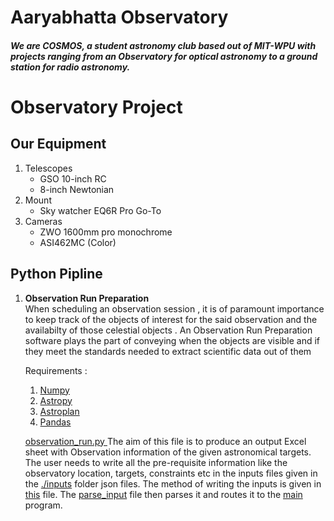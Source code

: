 # Aaryabhatta Observatory

##### We are COSMOS, a student astronomy club based out of MIT-WPU with projects ranging from an Observatory for optical astronomy to a ground station for radio astronomy.


# Observatory Project
## Our Equipment
1) Telescopes
	- GSO 10-inch RC
	- 8-inch Newtonian 
2) Mount
	- Sky watcher EQ6R Pro Go-To
3) Cameras
	- ZWO 1600mm pro monochrome
	- ASI462MC (Color)

## Python Pipline
1) **Observation Run Preparation** <br/>
	When scheduling an observation session , it is of paramount importance to keep track of the objects of interest for the said observation and the availabilty of those celestial objects . An Observation Run Preparation software plays the part of conveying when the objects are visible and if they meet the standards needed to extract scientific data out of them


	Requirements :
	1) [Numpy](https://numpy.org/)
	2) [Astropy](https://docs.astropy.org/en/stable/index.html)
	3) [Astroplan](https://astroplan.readthedocs.io/en/latest/)
	4) [Pandas](https://pandas.pydata.org/)

	[observation_run.py ](https://github.com/COSMOS-MITWPU/Observatory-Documentation/blob/main/observation_run/Observation_run.py)
		The aim of this file is to produce an output Excel sheet with Observation information of the given astronomical targets. The user needs to write all the pre-requisite information like the observatory location, targets, constraints etc in the inputs files given in the [./inputs](https://github.com/COSMOS-MITWPU/Observatory-Documentation/tree/main/inputs) folder json files. The method of writing the inputs is given in [this](https://github.com/COSMOS-MITWPU/Observatory-Documentation/blob/main/inputs/how_to_write_input_file.md) file. The [parse_input](https://github.com/COSMOS-MITWPU/Observatory-Documentation/blob/main/observation_run/parse_input.py) file then parses it and routes it to the [main](https://github.com/COSMOS-MITWPU/Observatory-Documentation/blob/main/observation_run/Observation_run.py) program.
